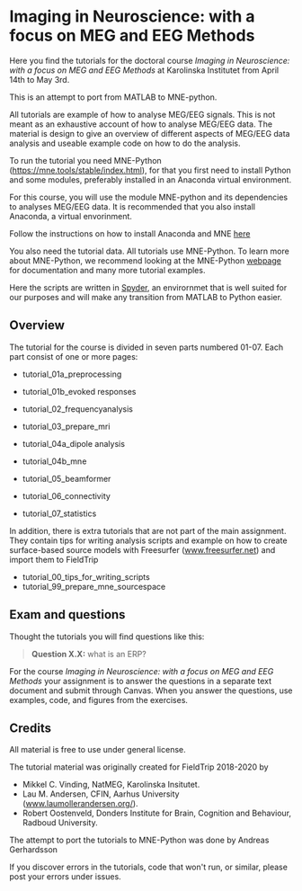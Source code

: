 # Imaging in Neuroscience: with a focus on MEG and EEG Methods

Here you find the tutorials for the doctoral course *Imaging in Neuroscience: with a focus on MEG and EEG Methods* at Karolinska Institutet from April 14th to May 3rd.

This is an attempt to port from MATLAB to MNE-python.

All tutorials are example of how to analyse MEG/EEG signals. This is not meant as an exhaustive account of how to analyse MEG/EEG data. The material is design to give an overview of different aspects of MEG/EEG data analysis and useable example code on how to do the analysis. 

To run the tutorial you need MNE-Python (https://mne.tools/stable/index.html), for that you first need to install Python and some modules, preferably installed in an Anaconda virtual environment.

For this course, you will use the module MNE-python and its dependencies to analyses MEG/EEG data. It is recommended that you also install Anaconda, a virtual envorinment. 

Follow the instructions on how to install Anaconda and MNE [here](https://mne.tools/stable/install/install_python.html)

You also need the tutorial data. All tutorials use MNE-Python. To learn more about MNE-Python, we recommend looking at the MNE-Python [webpage](https://mne.tools/stable/index.html) for documentation and many more tutorial examples.

Here the scripts are written in [Spyder](https://www.spyder-ide.org), an envirornmet that is well suited for our purposes and will make any transition from MATLAB to Python easier.

## Overview

The tutorial for the course is divided in seven parts numbered 01-07. Each part consist of one or more pages:

* tutorial_01a_preprocessing
* tutorial_01b_evoked responses

* tutorial_02_frequencyanalysis
* tutorial_03_prepare_mri
* tutorial_04a_dipole analysis
* tutorial_04b_mne
* tutorial_05_beamformer
* tutorial_06_connectivity
* tutorial_07_statistics

In addition, there is extra tutorials that are not part of the main assignment. They contain tips for writing analysis scripts and example on how to create surface-based source models with Freesurfer (www.freesurfer.net) and import them to FieldTrip

* tutorial_00_tips_for_writing_scripts
* tutorial_99_prepare_mne_sourcespace

## Exam and questions

Thought the tutorials you will find questions like this:

> **Question X.X:** what is an ERP?

For the course  *Imaging in Neuroscience: with a focus on MEG and EEG Methods* your assignment is to answer the questions in a separate text document and submit through Canvas. When you answer the questions, use examples, code, and figures from the exercises.

## Credits

All material is free to use under general license. 

The tutorial material was originally created for FieldTrip 2018-2020 by

* Mikkel C. Vinding, NatMEG, Karolinska Insitutet.
* Lau M. Andersen, CFIN, Aarhus University (www.laumollerandersen.org/).
* Robert Oostenveld, Donders Institute for Brain, Cognition and Behaviour, Radboud University.

The attempt to port the tutorials to MNE-Python was done by Andreas Gerhardsson

If you discover errors in the tutorials, code that won't run, or similar, please post your errors under issues.



